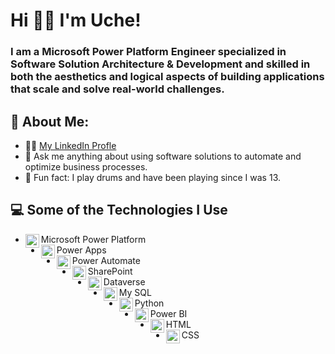 <h1>Hi 👋🏼 I'm Uche! </h1><h3>I am a Microsoft Power Platform Engineer specialized in Software Solution Architecture & Development and skilled in both the aesthetics and logical aspects of building applications that scale and solve real-world challenges.</h3>

<h2>🌟 About Me:</h2>

- 🧑‍💻 [My LinkedIn Profle](https://www.linkedin.com/in/uche-emma/)
- 💬 Ask me anything about using software solutions to automate and optimize business processes.
- 🥁 Fun fact: I play drums and have been playing since I was 13.

<h2>💻 Some of the Technologies I Use </h2>

- <img align="left" alt="Power BI Icon" width="22px" src="https://www.u2u.be/images/technologies/power-platform.png"/> Microsoft Power Platform
- <img align="left" alt="Power BI Icon" width="22px" src="https://img.icons8.com/fluent/512/microsoft-power-apps.png"/> Power Apps
- <img align="left" alt="Power BI Icon" width="22px" src="https://adoption.microsoft.com/wp-content/uploads/2022/09/icon-power-automate.png"/> Power Automate
- <img align="left" alt="Power BI Icon" width="22px" src="https://1000logos.net/wp-content/uploads/2022/08/Microsoft-SharePoint-Logo.png"/> SharePoint
- <img align="left" alt="Power BI Icon" width="22px" src="https://ih1.redbubble.net/image.5277143522.3438/st,small,507x507-pad,600x600,f8f8f8.jpg"/> Dataverse
- <img align="left" alt="Power BI Icon" width="22px" src="https://cdn-icons-png.flaticon.com/512/4299/4299956.png"/> My SQL
- <img align="left" alt="Python Icon" width="22px" src="https://cdn-icons-png.flaticon.com/512/1822/1822899.png"/> Python 
- <img align="left" alt="Power BI Icon" width="22px" src="https://1000logos.net/wp-content/uploads/2022/08/Microsoft-Power-BI-Logo.png"/> Power BI
- <img align="left" alt="Python Icon" width="22px" src="https://icons.iconarchive.com/icons/cornmanthe3rd/plex/512/Other-html-5-icon.png"/> HTML
- <img align="left" alt="Python Icon" width="22px" src="https://cdn-icons-png.flaticon.com/512/919/919826.png"/> CSS

